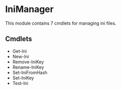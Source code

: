 # IniManager
This module contains 7 cmdlets for managing ini files.

## Cmdlets
* Get-Ini
* New-Ini
* Remove-IniKey
* Rename-IniKey
* Set-IniFromHash
* Set-IniKey
* Test-Ini
